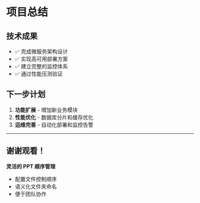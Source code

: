 # 项目总结

## 技术成果
- ✅ 完成微服务架构设计
- ✅ 实现高可用部署方案
- ✅ 建立完整的监控体系
- ✅ 通过性能压测验证

## 下一步计划
1. **功能扩展** - 增加新业务模块
2. **性能优化** - 数据库分片和缓存优化
3. **运维完善** - 自动化部署和监控告警

---

## 谢谢观看！

**灵活的 PPT 顺序管理**
- 配置文件控制顺序
- 语义化文件夹命名
- 便于团队协作
